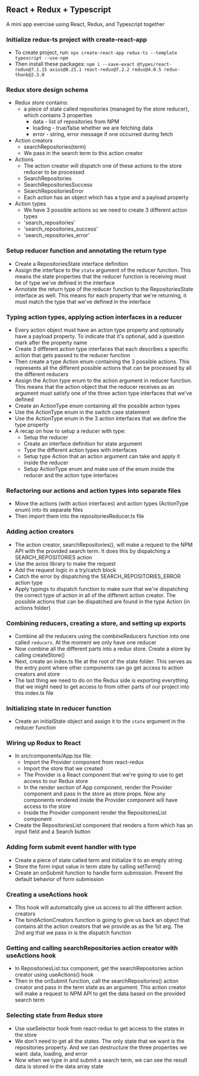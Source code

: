 ## React + Redux + Typescript

A mini app exercise using React, Redux, and Typescript together

### Initialize redux-ts project with create-react-app
- To create project, run: `npx create-react-app redux-ts --template typescript --use-npm`
- Then install these packages: `npm i --save-exact @types/react-redux@7.1.15 axios@0.21.1 react-redux@7.2.2 redux@4.0.5 redux-thunk@2.3.0`

### Redux store design schema
- Redux store contains:
  - a piece of state called repositories (managed by the store reducer), which contains 3 properties
    - data - list of repositories from NPM
    - loading - true/false whether we are fetching data
    - error - string, error message if one occurred during fetch
- Action creators
  - searchRepositories(term)
  - We pass in the search term to this action creator
- Actions
  - The action creator will dispatch one of these actions to the store reducer to be processed
  - SearchRepositories
  - SearchRepositoriesSuccess
  - SearchRepositoriesError
  - Each action has an object which has a type and a payload property
- Action types
  - We have 3 possible actions so we need to create 3 different action types
  - 'search_repositories'
  - 'search_repositories_success'
  - 'search_repositories_error'

### Setup reducer function and annotating the return type
- Create a RepositoriesState interface definition
- Assign the interface to the `state` argument of the reducer function. This means the state properties that the reducer function is receiving must be of type we've defined in the interface
- Annotate the return type of the reducer function to the RepositoriesState interface as well. This means for each property that we're returning, it must match the type that we've defined in the interface

### Typing action types, applying action interfaces in a reducer
- Every action object must have an action type property and optionally have a payload property. To indicate that it's optional, add a question mark after the property name
- Create 3 different action type interfaces that each describes a specific action that gets passed to the reducer function
- Then create a type Action enum containing the 3 possible actions. This represents all the different possible actions that can be processed by all the different reducers
- Assign the Action type enum to the action argument in reducer function. This means that the action object that the reducer receives as an argument must satisfy one of the three action type interfaces that we've defined
- Create an ActionType enum containing all the possible action types
- Use the ActionType enum in the switch case statement
- Use the ActionType enum in the 3 action interfaces that we define the type property
- A recap on how to setup a reducer with type:
  - Setup the reducer
  - Create an interface definition for state argument
  - Type the different action types with interfaces
  - Setup type Action that an action argument can take and apply it inside the reducer
  - Setup ActionType enum and make use of the enum inside the reducer and the action type interfaces

### Refactoring our actions and action types into separate files
- Move the actions (with action interfaces) and action types (ActionType enum) into its separate files
- Then import them into the repositoriesReducer.ts file

### Adding action creators
- The action creator, searchRepositories(), will make a request to the NPM API with the provided search term. It does this by dispatching a SEARCH_REPOSITORIES action
- Use the axios library to make the request
- Add the request logic in a try/catch block
- Catch the error by dispatching the SEARCH_REPOSITORIES_ERROR action type
- Apply typings to dispatch function to make sure that we're dispatching the correct type of action in all of the different action creator. The possible actions that can be dispatched are found in the type Action (in actions folder)

### Combining reducers, creating a store, and setting up exports
- Combine all the reducers using the combineReducers function into one called `reducers`. At the moment we only have one reducer
- Now combine all the different parts into a redux store. Create a store by calling createStore()
- Next, create an index.ts file at the root of the state folder. This serves as the entry point where other components can go get access to action creators and store
- The last thing we need to do on the Redux side is exporting everything that we might need to get access to from other parts of our project into this index.ts file

### Initializing state in reducer function
- Create an initialState object and assign it to the `state` argument in the reducer function

### Wiring up Redux to React
- In src/components/App.tsx file:
  - Import the Provider component from react-redux
  - Import the store that we created
  - The Provider is a React component that we're going to use to get access to our Redux store
  - In the render section of App component, render the Provider component and pass in the store as store props. Now any components rendered inside the Provider component will have access to the store
  - Inside the Provider component render the RepositoriesList component
- Create the RepositoriesList component that renders a form which has an input field and a Search button

### Adding form submit event handler with type
- Create a piece of state called term and initialize it to an empty string
- Store the form input value in term state by calling setTerm()
- Create an onSubmit function to handle form submission. Prevent the default behavior of form submission

### Creating a useActions hook
- This hook will automatically give us access to all the different action creators
- The bindActionCreators function is going to give us back an object that contains all the action creators that we provide as as the 1st arg. The 2nd arg that we pass in is the dispatch function

### Getting and calling searchRepositories action creator with useActions hook
- In RepositoriesList.tsx component, get the searchRepositories action creator using useActions() hook
- Then in the onSubmit function, call the searchRepositories() action creator and pass in the term state as an argument. This action creator will make a request to NPM API to get the data based on the provided search term

### Selecting state from Redux store
- Use useSelector hook from react-redux to get access to the  states in the store
- We don't need to get all the states. The only state that we want is the repositories property. And we can destructure the three properties we want: data, loading, and error
- Now when we type in and submit a search term, we can see the result data is stored in the data array state


